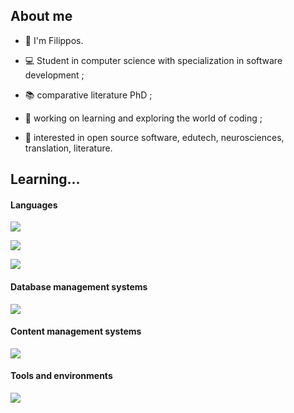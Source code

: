 ## About me

* 👋 I'm Filippos.

* 💻 Student in computer science with specialization in software development ;

* 📚 comparative literature PhD ;

* 🔭 working on learning and exploring the world of coding ;

* 🧐 interested in open source software, edutech, neurosciences, translation, literature.

## Learning...

#### Languages

<p>
  <a href="https://skillicons.dev">
    <img src="https://skillicons.dev/icons?i=py,java,cs" />
  </a>
</p>
<p>
  <a href="https://skillicons.dev">
    <img src="https://skillicons.dev/icons?i=html,css,js,php" />
  </a>
</p>
<p>
  <a href="https://skillicons.dev">
    <img src="https://skillicons.dev/icons?i=php" />
  </a>
</p>

#### Database management systems

<p>
  <a href="https://skillicons.dev">
    <img src="https://skillicons.dev/icons?i=mysql,postgres,mongodb" />
  </a>
</p>

#### Content management systems

<p>
  <a href="https://skillicons.dev">
    <img src="https://skillicons.dev/icons?i=wordpress" />
  </a>
</p>

#### Tools and environments

<p>
  <a href="https://skillicons.dev">
    <img src="https://skillicons.dev/icons?i=debian,github,visualstudio,vscode,pycharm,eclipse" />
  </a>
</p>




